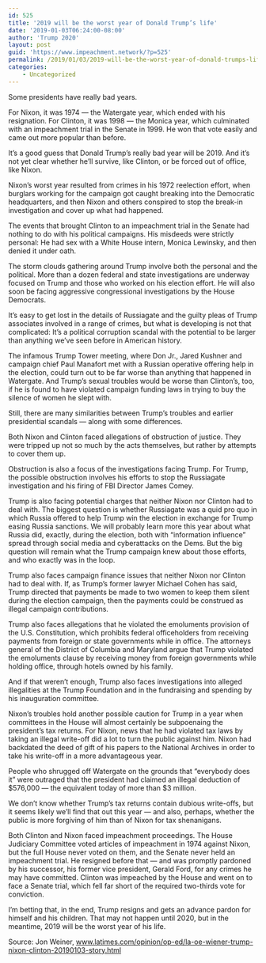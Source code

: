 ```yaml
---
id: 525
title: '2019 will be the worst year of Donald Trump’s life'
date: '2019-01-03T06:24:00-08:00'
author: 'Trump 2020'
layout: post
guid: 'https://www.impeachment.network/?p=525'
permalink: /2019/01/03/2019-will-be-the-worst-year-of-donald-trumps-life/
categories:
    - Uncategorized
---
```


Some presidents have really bad years.

For Nixon, it was 1974 — the Watergate year, which ended with his resignation. For Clinton, it was 1998 — the Monica year, which culminated with an impeachment trial in the Senate in 1999. He won that vote easily and came out more popular than before.

It’s a good guess that Donald Trump’s really bad year will be 2019. And it’s not yet clear whether he’ll survive, like Clinton, or be forced out of office, like Nixon.

Nixon’s worst year resulted from crimes in his 1972 reelection effort, when burglars working for the campaign got caught breaking into the Democratic headquarters, and then Nixon and others conspired to stop the break-in investigation and cover up what had happened.

The events that brought Clinton to an impeachment trial in the Senate had nothing to do with his political campaigns. His misdeeds were strictly personal: He had sex with a White House intern, Monica Lewinsky, and then denied it under oath.

The storm clouds gathering around Trump involve both the personal and the political. More than a dozen federal and state investigations are underway focused on Trump and those who worked on his election effort. He will also soon be facing aggressive congressional investigations by the House Democrats.

It’s easy to get lost in the details of Russiagate and the guilty pleas of Trump associates involved in a range of crimes, but what is developing is not that complicated: It’s a political corruption scandal with the potential to be larger than anything we’ve seen before in American history.

The infamous Trump Tower meeting, where Don Jr., Jared Kushner and campaign chief Paul Manafort met with a Russian operative offering help in the election, could turn out to be far worse than anything that happened in Watergate. And Trump’s sexual troubles would be worse than Clinton’s, too, if he is found to have violated campaign funding laws in trying to buy the silence of women he slept with.

Still, there are many similarities between Trump’s troubles and earlier presidential scandals — along with some differences.

Both Nixon and Clinton faced allegations of obstruction of justice. They were tripped up not so much by the acts themselves, but rather by attempts to cover them up.

Obstruction is also a focus of the investigations facing Trump. For Trump, the possible obstruction involves his efforts to stop the Russiagate investigation and his firing of FBI Director James Comey.

Trump is also facing potential charges that neither Nixon nor Clinton had to deal with. The biggest question is whether Russiagate was a quid pro quo in which Russia offered to help Trump win the election in exchange for Trump easing Russia sanctions. We will probably learn more this year about what Russia did, exactly, during the election, both with “information influence” spread through social media and cyberattacks on the Dems. But the big question will remain what the Trump campaign knew about those efforts, and who exactly was in the loop.

Trump also faces campaign finance issues that neither Nixon nor Clinton had to deal with. If, as Trump’s former lawyer Michael Cohen has said, Trump directed that payments be made to two women to keep them silent during the election campaign, then the payments could be construed as illegal campaign contributions.

Trump also faces allegations that he violated the emoluments provision of the U.S. Constitution, which prohibits federal officeholders from receiving payments from foreign or state governments while in office. The attorneys general of the District of Columbia and Maryland argue that Trump violated the emoluments clause by receiving money from foreign governments while holding office, through hotels owned by his family.

And if that weren’t enough, Trump also faces investigations into alleged illegalities at the Trump Foundation and in the fundraising and spending by his inauguration committee.

Nixon’s troubles hold another possible caution for Trump in a year when committees in the House will almost certainly be subpoenaing the president’s tax returns. For Nixon, news that he had violated tax laws by taking an illegal write-off did a lot to turn the public against him. Nixon had backdated the deed of gift of his papers to the National Archives in order to take his write-off in a more advantageous year.

People who shrugged off Watergate on the grounds that “everybody does it” were outraged that the president had claimed an illegal deduction of $576,000 — the equivalent today of more than $3 million.

We don’t know whether Trump’s tax returns contain dubious write-offs, but it seems likely we’ll find that out this year — and also, perhaps, whether the public is more forgiving of him than of Nixon for tax shenanigans.

Both Clinton and Nixon faced impeachment proceedings. The House Judiciary Committee voted articles of impeachment in 1974 against Nixon, but the full House never voted on them, and the Senate never held an impeachment trial. He resigned before that — and was promptly pardoned by his successor, his former vice president, Gerald Ford, for any crimes he may have committed. Clinton was impeached by the House and went on to face a Senate trial, which fell far short of the required two-thirds vote for conviction.

I’m betting that, in the end, Trump resigns and gets an advance pardon for himself and his children. That may not happen until 2020, but in the meantime, 2019 will be the worst year of his life.

Source: Jon Weiner, www.latimes.com/opinion/op-ed/la-oe-wiener-trump-nixon-clinton-20190103-story.html